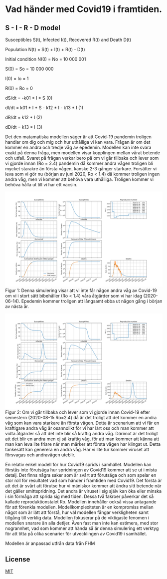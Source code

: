 # Vad händer med Covid19 i framtiden. 


## S - I - R - D model

Susceptibles S(t), Infected I(t), Recovered R(t) and Death D(t)

Population N(t) = S(t) +  I(t) + R(t) - D(t)

Initial condition
N(0)  =  No  = 10 000 001

S(0)  =  So  = 10 000 000

I(0)  =  Io  = 1

R(0)  =  Ro  = 0

dS/dt = -k01 * I * S                       (0)

dI/dt =  k01 * I * S - k12 * I - k13 * I   (1)

dR/dt =  k12 * I                           (2)

dD/dt =  k13 * I                           (3)

Det den matamatiska modellen säger är att Covid-19 pandemin troligen handlar om dig och mig och hur uthålliga vi kan vara. Frågan är om det kommer en andra och tredje våg av epedemin. Modellen kan inte svara exakt på denna fråga, men modellen visar kopplingen mellan vårat betende och utfall. Svaret på frågan verkar bero på om vi går tillbaka och lever som vi gjorde innan (Ro = 2.4) pandemin då kommer andra vågen troligen bli mycket starakre än första vågen, kanske 2-3 gånger starkare. Forsätter vi leva som vi gör nu (början av juni 2020, Ro < 1.4) då kommer troligen ingen andra våg, men vi kommer att behöva vara uthålliga. Troligen kommer vi behöva hålla ut till vi har ett vacsin. 

![Sim1](/Doc/SimulationResult.png)
Figur 1: Denna simulering visar att vi inte får någon andra våg av Covid-19 om vi i stort sätt bibehåller (Ro < 1.4) våra åtgärder som vi har idag (2020-06-14). Epedemin kommer troligen att långsamt ebba ut någon gång i början av nästa år.

![Sim2](/Doc/SimulationResult2.png)
Figur 2: Om vi går tillbaka och lever som vi gjorde innan Covid-19 efter semestern (2020-08-15 Ro=2.4) då är det troligt att det kommer en andra våg som kan vara starkare än första vågen. Detta är scenarium att vi får en kraftigare andra våg är osannolikt för vi har lärt oss och man kommer att vidta åtgärder så att det inte blir så kraftig andra våg. Därimot är det troligt att det blir en andra men ej så kraftig våg, för att man kommer att känna att man kan leva lite friare när man märker att första vågen har klingat ut. Detta tankesätt kan generera en andra våg. Har vi lite tur kommer viruset att försvagas och andravågen uteblir.


En relativ enkel modell för hur Covid19 sprids i samhället. Modellen kan förstås inte förutsäga hur spridningen av Covid19 kommer att se ut i mista detalj. Det finns några saker som är svårt att förutsäga och som spelar en stor roll för resultatet vad som händer i framtiden med Covid19. Det första är att det är svårt att förutse hur vi mäniskor kommer att ändra sitt betende när det gäller smittspridning. Det andra är viruset i sig själv kan öka eller minska i sin förmåga att sprida sig med tiden. Dessa två fakroer påverkar det så kallade reproduktionstalet Ro. Modellen innehåller också vissa antagande för att förenkla modellen. Modellkomplexiteten är en kompromiss mellan något som är lätt att förstå, hur väl modellen fångar verkligheten samt tillgång till verklig data. Modellen fokuserar på de viktigaste fenomen i modellen snarare än alla detljer.
Även fast man inte kan estimera, med stor nogrannhet, vad som kommer att hända så är denna simulering ett verktyg för att titta på olika scenarier för utvecklingen av Covid19 i samhället.

Modellen är anpassad utfrån data från FHM

## License
[MIT](https://choosealicense.com/licenses/mit/)


